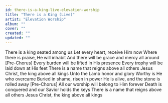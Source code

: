 ```yaml
---
id: there-is-a-king-live-elevation-worship
title: "There is a King (Live)"
artist: "Elevation Worship"
album: ""
cover: ""
created: ""
updated: ""
---
```


There is a king seated among us
Let every heart, receive Him now
Where there is praise, He will inhabit
And there will be grace and mercy all around
[Pre-Chorus]
Every burden will be lifted in His presence
Every trophy will be laid down at His feet
There is a name that reigns above all others
Jesus Christ, the king above all kings
Unto the Lamb honor and glory
Worthy is He who overcame
Buried in shame, risen in power
He is alive, and the stone is rolled away
[Pre-Chorus]
All our worship will belong to Him forever
Death is conquered and our Savior holds the keys
There is a name that reigns above all others
Jesus Christ, the king above all kings